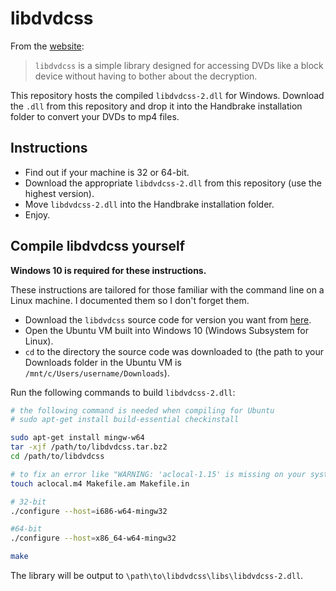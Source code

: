 # libdvdcss

From the [website](http://www.videolan.org/developers/libdvdcss.html):

> `libdvdcss` is a simple library designed for accessing DVDs like a block device without having to bother about the decryption.

This repository hosts the compiled `libdvdcss-2.dll` for Windows. Download
the `.dll` from this repository and drop it into the Handbrake installation
folder to convert your DVDs to mp4 files.

## Instructions

* Find out if your machine is 32 or 64-bit.
* Download the appropriate `libdvdcss-2.dll` from this repository (use the highest version).
* Move `libdvdcss-2.dll` into the Handbrake installation folder.
* Enjoy.

## Compile libdvdcss yourself

**Windows 10 is required for these instructions.**

These instructions are tailored for those familiar with the command line on a Linux machine.
I documented them so I don't forget them.

* Download the `libdvdcss` source code for version you want from [here](http://download.videolan.org/pub/libdvdcss/).
* Open the Ubuntu VM built into Windows 10 (Windows Subsystem for Linux).
* `cd` to the directory the source code was downloaded to (the path to your Downloads folder in the Ubuntu VM is `/mnt/c/Users/username/Downloads`).

Run the following commands to build `libdvdcss-2.dll`:

```sh
# the following command is needed when compiling for Ubuntu
# sudo apt-get install build-essential checkinstall

sudo apt-get install mingw-w64
tar -xjf /path/to/libdvdcss.tar.bz2
cd /path/to/libdvdcss

# to fix an error like "WARNING: 'aclocal-1.15' is missing on your system."
touch aclocal.m4 Makefile.am Makefile.in

# 32-bit
./configure --host=i686-w64-mingw32

#64-bit
./configure --host=x86_64-w64-mingw32

make
```

The library will be output to `\path\to\libdvdcss\libs\libdvdcss-2.dll`.
